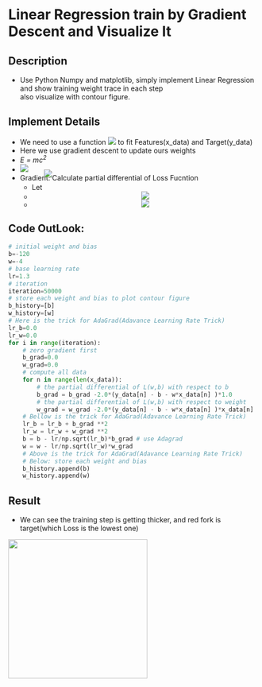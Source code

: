 # Linear Regression train by Gradient Descent and Visualize It
## Description
* Use Python Numpy and matplotlib, simply implement Linear Regression and show training weight trace in each step <br>also visualize with contour figure.
## Implement Details
* We need to use a function <img src="https://latex.codecogs.com/svg.image?\color{Gray}{&space;Y&space;=&space;WX&space;&plus;&space;B&space;}"> to fit Features(x_data) and Target(y_data)
* Here we use gradient descent to update ours weights
* *E = mc<sup>2</sup>*
* <img src="https://latex.codecogs.com/svg.image?&space;&space;L&space;=&space;\sum\limits_{i=1}^{n}(y_i-\hat{y}_i)^2&space;=&space;\sum\limits_{i=1}^{n}(y_i-(wx&plus;b))^2&space;">
* Gradient: Calculate partial differential of Loss Fucntion
    * Let <span style="top:-25px; position:relative;"><img src="https://latex.codecogs.com/svg.image?L&space;=&space;\sum\limits_{i=1}^{n}(y_i-\hat{y}_i)^2&space;=&space;\sum\limits_{i=1}^{n}(y_i-(wx&plus;b))^2"/></span>
    * <div style="text-align:center"><img src="https://latex.codecogs.com/svg.image?\color{Gray}{\frac{\partial&space;L}{\partial&space;w}&space;=&space;\sum\limits_{i=1}^{n}2x_i(b_i&plus;w_ix_i-y_i)}"></div>
    * <div style="text-align:center"><img src="https://latex.codecogs.com/svg.image?\color{Gray}{\frac{\partial&space;L}{\partial&space;b}&space;=&space;\sum\limits_{i=1}^{n}2(b_i&plus;w_ix_i-y_i)}"></div>


## Code OutLook:
```python
# initial weight and bias
b=-120
w=-4
# base learning rate
lr=1.3
# iteration
iteration=50000
# store each weight and bias to plot contour figure
b_history=[b]
w_history=[w]
# Here is the trick for AdaGrad(Adavance Learning Rate Trick)
lr_b=0.0
lr_w=0.0
for i in range(iteration):
    # zero gradient first
    b_grad=0.0  
    w_grad=0.0   
    # compute all data
    for n in range(len(x_data)):
        # the partial differential of L(w,b) with respect to b
        b_grad = b_grad -2.0*(y_data[n] - b - w*x_data[n] )*1.0
        # the partial differential of L(w,b) with respect to weight
        w_grad = w_grad -2.0*(y_data[n] - b - w*x_data[n] )*x_data[n] 
    # Bellow is the trick for AdaGrad(Adavance Learning Rate Trick)
    lr_b = lr_b + b_grad **2
    lr_w = lr_w + w_grad **2
    b = b - lr/np.sqrt(lr_b)*b_grad # use Adagrad
    w = w - lr/np.sqrt(lr_w)*w_grad
    # Above is the trick for AdaGrad(Adavance Learning Rate Trick)
    # Below: store each weight and bias
    b_history.append(b)
    w_history.append(w)
```

## Result
* We can see the training step is getting thicker, and red fork is target(which Loss is the lowest one)<br>
<img src="https://i.imgur.com/b0YnARZ.png" width=280 align="left"/>


